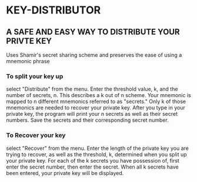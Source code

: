 # KEY-DISTRIBUTOR
## A SAFE AND EASY WAY TO DISTRIBUTE YOUR PRIVTE KEY

Uses Shamir's secret sharing scheme and preserves the ease of using a mnemonic phrase

### To split your key up
select "Distribute" from the menu. Enter the threshold value, k, and the number of secrets, n. This describes a k out of n scheme. Your mnemonic is mapped to n different mnemonics referred to as "secrets." Only k of those mnemonics are needed to recover your private key. After you type in your private key, the program will print your n secrets as well as their secret numbers. Save the secrets and their corresponding secret number.

### To Recover your key
select "Recover" from the menu. Enter the length of the private key you are trying to recover, as well as the threshold, k, determined when you split up your private key. For each of the k secrets you have possession of, first enter the secret number, then enter the secret. When all k secrets have been entered, your private key will be displayed.
